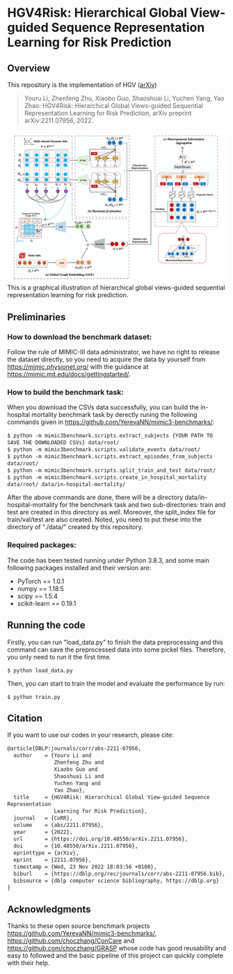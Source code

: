 # HGV4Risk: Hierarchical Global View-guided Sequence Representation Learning for Risk Prediction

## Overview
This repository is the implementation of HGV ([arXiv](https://arxiv.org/abs/2211.07956))
> Youru Li, Zhenfeng Zhu, Xiaobo Guo, Shaoshuai Li, Yuchen Yang, Yao Zhao: HGV4Risk: Hierarchical Global Views-guided Sequential Representation Learning for Risk Prediction, arXiv preprint arXiv:2211.07956, 2022.

![](https://github.com/LiYouru0228/HGV/blob/main/HGV.png?raw=true)
This is a graphical illustration of hierarchical global views-guided sequential representation learning for risk prediction. 


## Preliminaries

### How to download the benchmark dataset:
Follow the rule of MIMIC-III data administrator, we have no right to release the dataset directly, so you need to acquire the data by yourself from https://mimic.physionet.org/ with the guidance at https://mimic.mit.edu/docs/gettingstarted/. 

### How to build the benchmark task:
When you download the CSVs data successfully, you can build the in-hospital mortality benchmark task by derectly runing the following commands given in https://github.com/YerevaNN/mimic3-benchmarks/:
```
$ python -m mimic3benchmark.scripts.extract_subjects {YOUR PATH TO SAVE THE DOWNLOADED CSVs} data/root/
$ python -m mimic3benchmark.scripts.validate_events data/root/
$ python -m mimic3benchmark.scripts.extract_episodes_from_subjects data/root/
$ python -m mimic3benchmark.scripts.split_train_and_test data/root/
$ python -m mimic3benchmark.scripts.create_in_hospital_mortality data/root/ data/in-hospital-mortality/
```
After the above commands are done, there will be a directory data/in-hospital-mortality for the benchmark task and two sub-directories: train and test are created in this directory as well. Moreover, the split_index file for train/val/test are also created. Noted, you need to put these into the directory of "./data/" created by this repository. 

### Required packages:
The code has been tested running under Python 3.8.3, and some main following packages installed and their version are:
- PyTorch == 1.0.1
- numpy == 1.18.5
- scipy == 1.5.4
- scikit-learn == 0.19.1

## Running the code
Firstly, you can run "load_data.py" to finish the data preprocessing and this command can save the preprocessed data into some pickel files. Therefore, you only need to run it the first time.

```
$ python load_data.py
```
Then, you can start to train the model and evaluate the performance by run:
```
$ python train.py
```

## Citation 
If you want to use our codes in your research, please cite:
```
@article{DBLP:journals/corr/abs-2211-07956,
  author    = {Youru Li and
               Zhenfeng Zhu and
               Xiaobo Guo and
               Shaoshuai Li and
               Yuchen Yang and
               Yao Zhao},
  title     = {HGV4Risk: Hierarchical Global View-guided Sequence Representation
               Learning for Risk Prediction},
  journal   = {CoRR},
  volume    = {abs/2211.07956},
  year      = {2022},
  url       = {https://doi.org/10.48550/arXiv.2211.07956},
  doi       = {10.48550/arXiv.2211.07956},
  eprinttype = {arXiv},
  eprint    = {2211.07956},
  timestamp = {Wed, 23 Nov 2022 18:03:56 +0100},
  biburl    = {https://dblp.org/rec/journals/corr/abs-2211-07956.bib},
  bibsource = {dblp computer science bibliography, https://dblp.org}
}
```

## Acknowledgments
Thanks to these open source benchmark projects https://github.com/YerevaNN/mimic3-benchmarks/, https://github.com/choczhang/ConCare and https://github.com/choczhang/GRASP whose code has good reusability and easy to followed and the basic pipeline of this project can quickly complete with their help.
